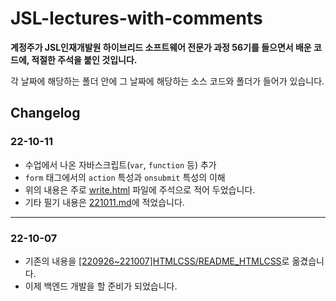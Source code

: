 # JSL-lectures-with-comments

**계정주가 JSL인재개발원 하이브리드 소프트웨어 전문가 과정 56기를 들으면서 배운 코드에, 적절한 주석을 붙인 것입니다.**


각 날짜에 해당하는 폴더 안에 그 날짜에 해당하는 소스 코드와 폴더가 들어가 있습니다.

## Changelog

### 22-10-11

- 수업에서 나온 자바스크립트(`var`, `function` 등) 추가
- `form` 태그에서의 `action` 특성과 `onsubmit` 특성의 이해
- 위의 내용은 주로 [write.html](/[221011~]JS/write.html) 파일에 주석으로 적어 두었습니다.
- 기타 필기 내용은 [221011.md](/[221011~]JS/221011.md)에 적었습니다.

---

### 22-10-07

- 기존의 내용을 [[220926~221007]HTMLCSS/README_HTMLCSS](/[220926~221007]HTMLCSS/README_HTMLCSS.md)로 옮겼습니다. 
- 이제 백엔드 개발을 할 준비가 되었습니다.
